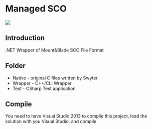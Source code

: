 # Managed SCO

![](https://media.moddb.com/images/members/4/3399/3398047/file.JPG)

## Introduction

.NET Wrapper of Mount&Blade SCO File Format

## Folder
* Native - original C files written by Swyter  
* Wrapper - C++/CLI Wrapper  
* Test - CSharp Test application  

## Compile
You need to have Visual Studio 2013 to compile this project, load the solution with you Visual Studio, and compile.
